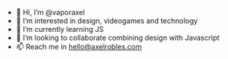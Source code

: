 - 👋 Hi, I’m @vaporaxel
- 👀 I’m interested in design, videogames and technology
- 🌱 I’m currently learning JS
- 💞️ I’m looking to collaborate combining design with Javascript
- 📫 Reach me in hello@axelrobles.com

<!---
vaporaxel/vaporaxel is a ✨ special ✨ repository because its `README.md` (this file) appears on your GitHub profile.
You can click the Preview link to take a look at your changes.
--->
